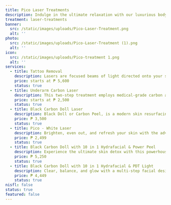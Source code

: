```yaml
---
title: Pico Laser Treatments
description: Indulge in the ultimate relaxation with our luxurious body treatments, meticulously designed to rejuvenate your body and mind. At Luks Spa and Aesthetics, we combine time-honored massage techniques with modern innovations to create a truly transformative experience. Each treatment is tailored to your unique needs, ensuring a journey of pure bliss and deep restoration in our serene and elegant setting. Let our skilled therapists guide you to a state of perfect tranquility, where stress melts away, and a new, revitalized you emerges.
treatment: laser-treatments
banner:
  src: /static/images/uploads/Pico-Laser-Treatment.png
  alt: ''
photo:
  src: /static/images/uploads/Pico-Laser-Treatment (1).png
  alt: ''
icon:
  src: /static/images/uploads/Pico-treatment 1.png
  alt: ''
services:
  - title: Tattoo Removal
    description: Lasers are focused beams of light directed onto your skin. Lasers heat up the ink particles in your skin to break them down into smaller particles, which are easier for your immune system to remove. It can take multiple laser therapy sessions to remove a tattoo.
    price: starts at ₱ 5,600
    status: true
  - title: Underarm Carbon Laser
    description: This two-step treatment employs medical-grade carbon and advanced laser technology to effectively address concerns such as skin texture improvement and pigmentation irregularities, leaving your underarms smoother, brighter, and more confident.
    price: starts at ₱ 2,500
    status: true
  - title: Black Carbon Doll Laser
    description: Black Doll or Carbon Peel, is a modern skin resurfacing technique that works wonders for your complexion. This non-invasive treatment removes dead cells, impurities and excess oil, reducing wrinkles, enlarged pores and hyperpigmentation.
    price: ₱ 3,500
    status: true
  - title: Pico - White Laser
    description: Brighten, even out, and refresh your skin with the advanced Pico White Laser. Using ultra-short laser pulses, this treatment targets pigmentation, acne scars, and dullness with minimal downtime. It helps improve overall skin tone and texture while stimulating collagen for a clearer, smoother, and more radiant complexion over time.
    price: ₱ 2,499
    status: true
  - title: Black Carbon Doll with 10 in 1 Hydrafacial & Power Peel
    description: Experience the ultimate skin detox with this powerhouse combination. The Black Carbon Doll Laser deeply cleanses and minimizes pores using a carbon-based laser treatment, while the 10-in-1 Hydrafacial infuses the skin with hydration, and the PowerPeel gently exfoliates for renewed texture. This trio works together to clarify, smooth, and brighten skin—perfect for oily, congested, or dull complexions.
    price: ₱ 5,250
    status: true
  - title: Black Carbon Doll with 10 in 1 Hydrafacial & PDT Light
    description: Clear, balance, and glow with a multi-step facial designed for total skin renewal. This treatment begins with the Black Carbon Doll Laser to purify and tighten pores, followed by a deep-cleansing 10-in-1 Hydrafacial to restore hydration. It ends with PDT (PhotoDynamic Therapy) Light, which targets acne-causing bacteria and calms inflammation. Ideal for acne-prone, sensitive, or tired-looking skin.
    price: ₱ 4,449
    status: true
nisfl: false
status: true
featured: false
---
```


